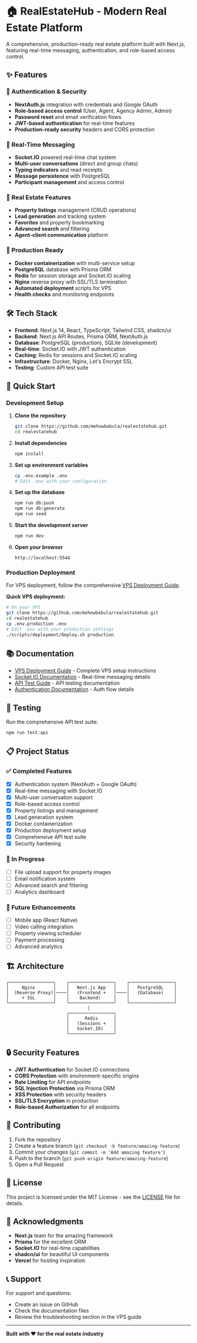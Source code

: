 # 🏠 RealEstateHub - Modern Real Estate Platform

A comprehensive, production-ready real estate platform built with Next.js, featuring real-time messaging, authentication, and role-based access control.

## ✨ Features

### 🔐 Authentication & Security
- **NextAuth.js** integration with credentials and Google OAuth
- **Role-based access control** (User, Agent, Agency Admin, Admin)
- **Password reset** and email verification flows
- **JWT-based authentication** for real-time features
- **Production-ready security** headers and CORS protection

### 💬 Real-Time Messaging
- **Socket.IO** powered real-time chat system
- **Multi-user conversations** (direct and group chats)
- **Typing indicators** and read receipts
- **Message persistence** with PostgreSQL
- **Participant management** and access control

### 🏢 Real Estate Features
- **Property listings** management (CRUD operations)
- **Lead generation** and tracking system
- **Favorites** and property bookmarking
- **Advanced search** and filtering
- **Agent-client communication** platform

### 🚀 Production Ready
- **Docker containerization** with multi-service setup
- **PostgreSQL** database with Prisma ORM
- **Redis** for session storage and Socket.IO scaling
- **Nginx** reverse proxy with SSL/TLS termination
- **Automated deployment** scripts for VPS
- **Health checks** and monitoring endpoints

## 🛠️ Tech Stack

- **Frontend**: Next.js 14, React, TypeScript, Tailwind CSS, shadcn/ui
- **Backend**: Next.js API Routes, Prisma ORM, NextAuth.js
- **Database**: PostgreSQL (production), SQLite (development)
- **Real-time**: Socket.IO with JWT authentication
- **Caching**: Redis for sessions and Socket.IO scaling
- **Infrastructure**: Docker, Nginx, Let's Encrypt SSL
- **Testing**: Custom API test suite

## 🚀 Quick Start

### Development Setup

1. **Clone the repository**
   ```bash
   git clone https://github.com/mehowbabula/realestatehub.git
   cd realestatehub
   ```

2. **Install dependencies**
   ```bash
   npm install
   ```

3. **Set up environment variables**
   ```bash
   cp .env.example .env
   # Edit .env with your configuration
   ```

4. **Set up the database**
   ```bash
   npm run db:push
   npm run db:generate
   npm run seed
   ```

5. **Start the development server**
   ```bash
   npm run dev
   ```

6. **Open your browser**
   ```
   http://localhost:5544
   ```

### Production Deployment

For VPS deployment, follow the comprehensive [VPS Deployment Guide](VPS_DEPLOYMENT_GUIDE.md).

**Quick VPS deployment:**
```bash
# On your VPS
git clone https://github.com/mehowbabula/realestatehub.git
cd realestatehub
cp .env.production .env
# Edit .env with your production settings
./scripts/deployment/deploy.sh production
```

## 📚 Documentation

- [VPS Deployment Guide](VPS_DEPLOYMENT_GUIDE.md) - Complete VPS setup instructions
- [Socket.IO Documentation](SOCKET_IO_DOCUMENTATION.md) - Real-time messaging details
- [API Test Guide](TEST_GUIDE.md) - API testing documentation
- [Authentication Documentation](AUTHENTICATION_COMPLETE.md) - Auth flow details

## 🧪 Testing

Run the comprehensive API test suite:
```bash
npm run test:api
```

## 📋 Project Status

### ✅ Completed Features
- [x] Authentication system (NextAuth + Google OAuth)
- [x] Real-time messaging with Socket.IO
- [x] Multi-user conversation support
- [x] Role-based access control
- [x] Property listings and management
- [x] Lead generation system
- [x] Docker containerization
- [x] Production deployment setup
- [x] Comprehensive API test suite
- [x] Security hardening

### 🔄 In Progress
- [ ] File upload support for property images
- [ ] Email notification system
- [ ] Advanced search and filtering
- [ ] Analytics dashboard

### 🎯 Future Enhancements
- [ ] Mobile app (React Native)
- [ ] Video calling integration
- [ ] Property viewing scheduler
- [ ] Payment processing
- [ ] Advanced analytics

## 🏗️ Architecture

```
┌─────────────────┐    ┌─────────────────┐    ┌─────────────────┐
│     Nginx       │    │   Next.js App   │    │   PostgreSQL    │
│  (Reverse Proxy)│────│   (Frontend +   │────│   (Database)    │
│     + SSL       │    │    Backend)     │    │                 │
└─────────────────┘    └─────────────────┘    └─────────────────┘
                               │
                       ┌─────────────────┐
                       │      Redis      │
                       │   (Sessions +   │
                       │   Socket.IO)    │
                       └─────────────────┘
```

## 🔒 Security Features

- **JWT Authentication** for Socket.IO connections
- **CORS Protection** with environment-specific origins
- **Rate Limiting** for API endpoints
- **SQL Injection Protection** via Prisma ORM
- **XSS Protection** with security headers
- **SSL/TLS Encryption** in production
- **Role-based Authorization** for all endpoints

## 🤝 Contributing

1. Fork the repository
2. Create a feature branch (`git checkout -b feature/amazing-feature`)
3. Commit your changes (`git commit -m 'Add amazing feature'`)
4. Push to the branch (`git push origin feature/amazing-feature`)
5. Open a Pull Request

## 📄 License

This project is licensed under the MIT License - see the [LICENSE](LICENSE) file for details.

## 🙏 Acknowledgments

- **Next.js** team for the amazing framework
- **Prisma** for the excellent ORM
- **Socket.IO** for real-time capabilities
- **shadcn/ui** for beautiful UI components
- **Vercel** for hosting inspiration

## 📞 Support

For support and questions:
- Create an issue on GitHub
- Check the documentation files
- Review the troubleshooting section in the VPS guide

---

**Built with ❤️ for the real estate industry**
